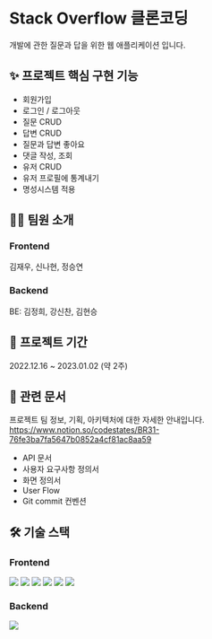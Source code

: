 # Stack Overflow 클론코딩
개발에 관한 질문과 답을 위한 웹 애플리케이션 입니다.

## ✨ 프로젝트 핵심 구현 기능
- 회원가입
- 로그인 / 로그아웃
- 질문 CRUD
- 답변 CRUD
- 질문과 답변 좋아요
- 댓글 작성, 조회
- 유저 CRUD
- 유저 프로필에 통계내기
- 명성시스템 적용

## 👩‍💻 팀원 소개
### Frontend
김재우, 신나현, 정승연
### Backend
BE: 김정희, 강신찬, 김현승
  

## 📅 프로젝트 기간
2022.12.16 ~ 2023.01.02 (약 2주)
  

## 📎 관련 문서
프로젝트 팀 정보, 기획, 아키텍처에 대한 자세한 안내입니다.  
https://www.notion.so/codestates/BR31-76fe3ba7fa5647b0852a4cf81ac8aa59  
- API 문서
- 사용자 요구사항 정의서
- 화면 정의서
- User Flow
- Git commit 컨벤션


## 🛠 기술 스택
### Frontend
<img src="https://img.shields.io/badge/html5-E34F26?style=for-the-badge&logo=html5&logoColor=white">
<img src="https://img.shields.io/badge/CSS3-1572B6?style=for-the-badge&logo=CSS3&logoColor=white">
<img src="https://img.shields.io/badge/JavaScript-F7DF1E?style=for-the-badge&logo=JavaScript&logoColor=white">
<img src="https://img.shields.io/badge/React-61DAFB?style=for-the-badge&logo=React&logoColor=white">
<img src="https://img.shields.io/badge/styled components-DB7093?style=for-the-badge&logo=styled-components&logoColor=white">
<img src="https://img.shields.io/badge/axios-5A29E4?style=for-the-badge&logo=axios&logoColor=white">

### Backend  
<img src="https://img.shields.io/badge/spring-6DB33F?style=for-the-badge&logo=spring&logoColor=white">
